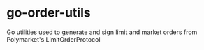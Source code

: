 # go-order-utils

Go utilities used to generate and sign limit and market orders from Polymarket's LimitOrderProtocol
